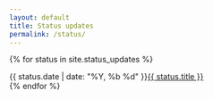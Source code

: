 ```yaml
---
layout: default
title: Status updates
permalink: /status/
---
```


{% for status in site.status_updates %}

<article style="display: flex; flex-wrap: no-wrap;">
        <span style="min-width: 6.5em; display: inline-block">
            {{ status.date | date: "%Y, %b %d" }}
        </span>
        <a href="{{ site.baseurl }}{{ status.url }}">
            {{ status.title }}
        </a>
</article>
{% endfor %}
